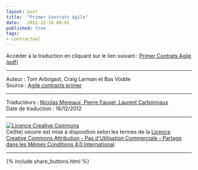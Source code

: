 ```yaml
---
layout: post
title:  "Primer Contrats Agile"
date:   2012-12-16 00:01
published: true
tags:
- contractuel
---
```


Accéder à la traduction en cliquant sur le lien suivant : 
[Primer Contrats Agile (pdf)](https://docs.google.com/file/d/0Bw6X65vZIocIS01VZklabkUwNnM/edit?pli=1)


---
Auteur : Tom Arbogast, Craig Larman et Bas Vodde  
Source : [Agile contracts primer](http://www.agilecontracts.org/)  

---
Traducteurs : [Nicolas Mereaux, Pierre Fauvel, Laurent Carbonnaux](http://www.les-traducteurs-agiles.org/traducteurs/)  
Date de traduction : 16/12/2012  

---

<a rel="license" href="http://creativecommons.org/licenses/by-nc-sa/4.0/"><img alt="Licence Creative Commons" style="border-width:0" src="http://i.creativecommons.org/l/by-nc-sa/4.0/88x31.png" /></a><br />Ce(tte) oeuvre est mise à disposition selon les termes de la <a rel="license" href="http://creativecommons.org/licenses/by-nc-sa/4.0/">Licence Creative Commons Attribution - Pas d'Utilisation Commerciale - Partage dans les Mêmes Conditions 4.0 International</a>.

---

{% include share_buttons.html %}
